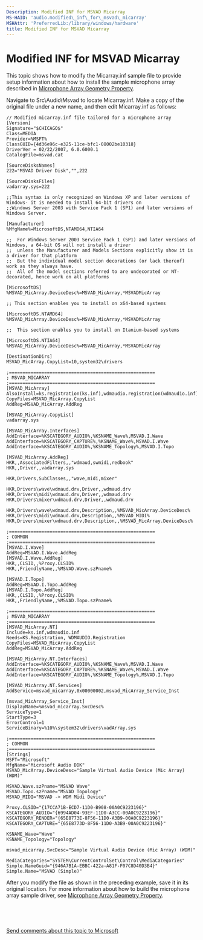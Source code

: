 ```yaml
---
Description: Modified INF for MSVAD Micarray
MS-HAID: 'audio.modified\_inf\_for\_msvad\_micarray'
MSHAttr: 'PreferredLib:/library/windows/hardware'
title: Modified INF for MSVAD Micarray
---
```


# Modified INF for MSVAD Micarray


This topic shows how to modify the Micarray.inf sample file to provide setup information about how to install the sample microphone array described in [Microphone Array Geometry Property](microphone-array-geometry-property.md).

Navigate to Src\\Audio\\Msvad to locate Micarray.inf. Make a copy of the original file under a new name, and then edit Micarray.inf as follows:

```
// Modified micarray.inf file tailored for a microphone array
[Version]
Signature="$CHICAGO$"
Class=MEDIA
Provider=%MSFT%
ClassGUID={4d36e96c-e325-11ce-bfc1-08002be10318}
DriverVer = 02/22/2007, 6.0.6000.1
CatalogFile=msvad.cat

[SourceDisksNames]
222="MSVAD Driver Disk","",222

[SourceDisksFiles]
vadarray.sys=222

;;This syntax is only recognized on Windows XP and later versions of Windows- it is needed to install 64-bit drivers on
;;Windows Server 2003 with Service Pack 1 (SP1) and later versions of Windows Server.

[Manufacturer]
%MfgName%=MicrosoftDS,NTAMD64,NTIA64

;;  For Windows Server 2003 Service Pack 1 (SP1) and later versions of Windows, a 64-bit OS will not install a driver
;;  unless the Manufacturer and Models Sections explicitly show it is a driver for that platform
;;  But the individual model section decorations (or lack thereof) work as they always have.
;;  All of the model sections referred to are undecorated or NT-decorated, hence work on all platforms

[MicrosoftDS]
%MSVAD_MicArray.DeviceDesc%=MSVAD_MicArray,*MSVADMicArray

;; This section enables you to install on x64-based systems

[MicrosoftDS.NTAMD64]
%MSVAD_MicArray.DeviceDesc%=MSVAD_MicArray,*MSVADMicArray

;;  This section enables you to install on Itanium-based systems

[MicrosoftDS.NTIA64]
%MSVAD_MicArray.DeviceDesc%=MSVAD_MicArray,*MSVADMicArray

[DestinationDirs]
MSVAD_MicArray.CopyList=10,system32\drivers

;======================================================
; MSVAD_MICARRAY
;======================================================
[MSVAD_MicArray]
AlsoInstall=ks.registration(ks.inf),wdmaudio.registration(wdmaudio.inf)
CopyFiles=MSVAD_MicArray.CopyList
AddReg=MSVAD_MicArray.AddReg

[MSVAD_MicArray.CopyList]
vadarray.sys

[MSVAD_MicArray.Interfaces]
AddInterface=%KSCATEGORY_AUDIO%,%KSNAME_Wave%,MSVAD.I.Wave
AddInterface=%KSCATEGORY_CAPTURE%,%KSNAME_Wave%,MSVAD.I.Wave
AddInterface=%KSCATEGORY_AUDIO%,%KSNAME_Topology%,MSVAD.I.Topo

[MSVAD_MicArray.AddReg]
HKR,,AssociatedFilters,,"wdmaud,swmidi,redbook"
HKR,,Driver,,vadarray.sys

HKR,Drivers,SubClasses,,"wave,midi,mixer"

HKR,Drivers\wave\wdmaud.drv,Driver,,wdmaud.drv
HKR,Drivers\midi\wdmaud.drv,Driver,,wdmaud.drv
HKR,Drivers\mixer\wdmaud.drv,Driver,,wdmaud.drv

HKR,Drivers\wave\wdmaud.drv,Description,,%MSVAD_MicArray.DeviceDesc%
HKR,Drivers\midi\wdmaud.drv,Description,,%MSVAD_MIDI%
HKR,Drivers\mixer\wdmaud.drv,Description,,%MSVAD_MicArray.DeviceDesc%

;======================================================
; COMMON
;======================================================
[MSVAD.I.Wave]
AddReg=MSVAD.I.Wave.AddReg
[MSVAD.I.Wave.AddReg]
HKR,,CLSID,,%Proxy.CLSID%
HKR,,FriendlyName,,%MSVAD.Wave.szPname%

[MSVAD.I.Topo]
AddReg=MSVAD.I.Topo.AddReg
[MSVAD.I.Topo.AddReg]
HKR,,CLSID,,%Proxy.CLSID%
HKR,,FriendlyName,,%MSVAD.Topo.szPname%

;======================================================
; MSVAD_MICARRAY
;======================================================
[MSVAD_MicArray.NT]
Include=ks.inf,wdmaudio.inf
Needs=KS.Registration, WDMAUDIO.Registration
CopyFiles=MSVAD_MicArray.CopyList
AddReg=MSVAD_MicArray.AddReg

[MSVAD_MicArray.NT.Interfaces]
AddInterface=%KSCATEGORY_AUDIO%,%KSNAME_Wave%,MSVAD.I.Wave
AddInterface=%KSCATEGORY_CAPTURE%,%KSNAME_Wave%,MSVAD.I.Wave
AddInterface=%KSCATEGORY_AUDIO%,%KSNAME_Topology%,MSVAD.I.Topo

[MSVAD_MicArray.NT.Services]
AddService=msvad_micarray,0x00000002,msvad_MicArray_Service_Inst

[msvad_MicArray_Service_Inst]
DisplayName=%msvad_micarray.SvcDesc%
ServiceType=1
StartType=3
ErrorControl=1
ServiceBinary=%10%\system32\drivers\vadArray.sys

;======================================================
; COMMON
;======================================================
[Strings]
MSFT="Microsoft"
MfgName="Microsoft Audio DDK"
MSVAD_MicArray.DeviceDesc="Sample Virtual Audio Device (Mic Array) (WDM)"

MSVAD.Wave.szPname="MSVAD Wave"
MSVAD.Topo.szPname="MSVAD Topology"
MSVAD_MIDI="MSVAD -> WDM Midi Device"

Proxy.CLSID="{17CCA71B-ECD7-11D0-B908-00A0C9223196}"
KSCATEGORY_AUDIO="{6994AD04-93EF-11D0-A3CC-00A0C9223196}"
KSCATEGORY_RENDER="{65E8773E-8F56-11D0-A3B9-00A0C9223196}"
KSCATEGORY_CAPTURE="{65E8773D-8F56-11D0-A3B9-00A0C9223196}"

KSNAME_Wave="Wave"
KSNAME_Topology="Topology"

msvad_micarray.SvcDesc="Sample Virtual Audio Device (Mic Array) (WDM)"

MediaCategories="SYSTEM\CurrentControlSet\Control\MediaCategories"
Simple.NameGuid="{946A7B1A-EBBC-422a-A81F-F07C8D40D3B4}"
Simple.Name="MSVAD (Simple)"
```

After you modify the file as shown in the preceding example, save it in its original location. For more information about how to build the microphone array sample driver, see [Microphone Array Geometry Property](microphone-array-geometry-property.md).

 

 

[Send comments about this topic to Microsoft](mailto:wsddocfb@microsoft.com?subject=Documentation%20feedback%20[audio\audio]:%20Modified%20INF%20for%20MSVAD%20Micarray%20%20RELEASE:%20%287/14/2016%29&body=%0A%0APRIVACY%20STATEMENT%0A%0AWe%20use%20your%20feedback%20to%20improve%20the%20documentation.%20We%20don't%20use%20your%20email%20address%20for%20any%20other%20purpose,%20and%20we'll%20remove%20your%20email%20address%20from%20our%20system%20after%20the%20issue%20that%20you're%20reporting%20is%20fixed.%20While%20we're%20working%20to%20fix%20this%20issue,%20we%20might%20send%20you%20an%20email%20message%20to%20ask%20for%20more%20info.%20Later,%20we%20might%20also%20send%20you%20an%20email%20message%20to%20let%20you%20know%20that%20we've%20addressed%20your%20feedback.%0A%0AFor%20more%20info%20about%20Microsoft's%20privacy%20policy,%20see%20http://privacy.microsoft.com/en-us/default.aspx. "Send comments about this topic to Microsoft")



